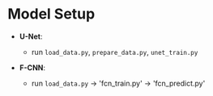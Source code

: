 # Model Setup

- **U-Net**: 
  - run `load_data.py`, `prepare_data.py`, `unet_train.py`

- **F-CNN**: 
  - run `load_data.py` -> 'fcn_train.py' -> 'fcn_predict.py'

